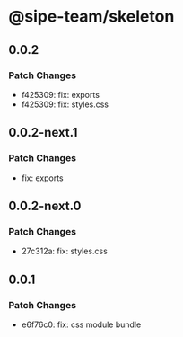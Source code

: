 # @sipe-team/skeleton

## 0.0.2

### Patch Changes

- f425309: fix: exports
- f425309: fix: styles.css

## 0.0.2-next.1

### Patch Changes

- fix: exports

## 0.0.2-next.0

### Patch Changes

- 27c312a: fix: styles.css

## 0.0.1

### Patch Changes

- e6f76c0: fix: css module bundle

